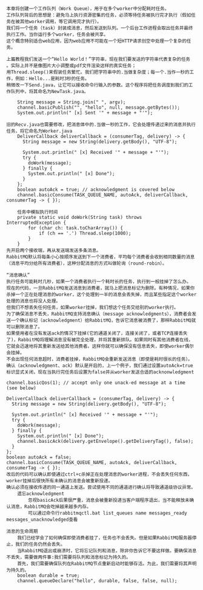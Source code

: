
			
	本章将创建一个工作队列（Work Queue），用于在多个worker中分配耗时任务。
	工作队列背后的思想是：避免马上执行资源密集的任务，必须等待任务被执行完才执行（假如任务在被其他worker调用，等它调用完才执行）。
	我们将一个任务（task）封装成消息，然后发送到队列。一个后台工作进程会取出任务并最终执行工作。当你运行多个worker，任务会被共享。				
	这个概念特别适合web应用，因为web应用不可能在一个短HTTP请求创空中处理一个复杂的任务。
	
	上篇教程我们发送一个“Hello World！”字符串，现在我们要发送的字符串代表复杂的任务	。实际上并不是像图片大小调整或pdf文件渲染这样的真实任务；
	用Thread.sleep()来假装任务繁忙。我们把字符串中的.当做复杂度；每一个.当作一秒的工作，例如：Hello...是耗时3秒的任务。
	稍微改一下Send.java，让它可以接收命令行输入的参数。这个程序将把任务调度到我们的工作队列中，将其命名为NewTask.java。
	
		String message = String.join(" ", argv);
		channel.basicPublish("", "hello", null, message.getBytes());
		System.out.println(" [x] Sent '" + message + "'");
			
	旧的Recv.java也需要修改，把消息体中的.当做一秒的工作，它会处理传递过来的消息并执行任务，将它命名为Worker.java			
		DeliverCallback deliverCallback = (consumerTag, delivery) -> {
		  String message = new String(delivery.getBody(), "UTF-8");

		  System.out.println(" [x] Received '" + message + "'");
		  try {
			doWork(message);
		  } finally {
			System.out.println(" [x] Done");
		  }
		};
		boolean autoAck = true; // acknowledgment is covered below
		channel.basicConsume(TASK_QUEUE_NAME, autoAck, deliverCallback, consumerTag -> { });		
						
		任务中模拟执行时间
		private static void doWork(String task) throws InterruptedException {
			for (char ch: task.toCharArray()) {
				if (ch == '.') Thread.sleep(1000);
			}
		}		
	先开启两个接收端，再从发送端发送多条消息。		
	RabbitMQ默认将每条小心按顺序发送到下一个消费者，平均每个消费者会收到相同数量的消息（消息平均分给所有消费者），这种分配消息的方式叫做轮询（round-robin）。
	
	“消息确认”
	执行任务可能耗时几秒，如果一个消费者执行一个耗时长的任务，执行到一般挂掉了怎么办。
	现在的代码，一旦RabbitMQ发送消息到消费者，就马上把消息标记为删除。有种情况，如果你杀掉一个正在处理消息的worker，这个处理到一半的消息会丢失掉，而且某些指定这个worker处理的消息也将没人处理。
	但我们不想丢失任何任务，如果worker挂掉，我们想这个任务交给别的worker执行。
	为了确保消息不丢失，RabbitMQ支持消息确认（message acknowledgments），消费者会发送一个确认标记（acknowledgment）给RabbitMQ，告诉它消息被消费了，那样RabbitMQ就可以删除消息了。
	如果使用者在没有发送ack的情况下挂掉(它的通道关闭了，连接关闭了，或者TCP连接丢失了)，RabbitMQ将理解消息没有被完全处理，并将其重新排队。如果同时有其他消费者在线，它就会迅速地将其重新发送给其他消费者。这样你就可以确保没有信息丢失，即使worker偶尔会挂掉。
	不会出现任何消息超时，消费者挂掉，RabbitMQ会重新发送消息（即使是耗时很长的任务）。
	确认（acknowledgment、ack）默认是开启的，上一个例子，我们通过设置autoAck=true标识显式关闭，现在当执行完任务后设置为false并从worker发送合适的acknonwledgment
	
	channel.basicQos(1); // accept only one unack-ed message at a time (see below)

	DeliverCallback deliverCallback = (consumerTag, delivery) -> {
	  String message = new String(delivery.getBody(), "UTF-8");

	  System.out.println(" [x] Received '" + message + "'");
	  try {
		doWork(message);
	  } finally {
		System.out.println(" [x] Done");
		channel.basicAck(delivery.getEnvelope().getDeliveryTag(), false);
	  }
	};
	boolean autoAck = false;
	channel.basicConsume(TASK_QUEUE_NAME, autoAck, deliverCallback, consumerTag -> { });			
	改后的代码可以确认即使通过ctrl+c杀掉正在处理消息的worker进程，不会丢失任何东西，worker挂掉后很快所有未确认的消息会被重新投递。
	确认必须在接收传递的同一通道上发送。尝试使用不同的通道进行确认将导致通道级协议异常。			
		遗忘acknowledgment
			忽视basicAck后果很严重，消息会被重新投递当客户端程序退出，当不能释放未确认消息，RabbitMQ会吃掉越来越多内存。
			可以通过命令行rabbitmqctl.bat list_queues name messages_ready messages_unacknowledged查看
	
	消息的生命周期
		我们已经学会了如何确保即使消费者挂了，任务也不会丢失。但是如果RabbitMQ服务器停止，我们的任务仍然会丢失。
		当RabbitMQ退出或崩溃时，它将忘记队列和消息，除非你告诉它不要这样做。要确保消息不丢失，需要做两件事:我们需要将队列和消息标记为持久的。
		首先，我们需要确保队列在RabbitMQ节点重新启动时能够存活。为此，我们需要将其声明为持久的。
		boolean durable = true;
		channel.queueDeclare("hello", durable, false, false, null);
				
				
				
				
				
				
				
				
				
				
				
				
				
				
				
				
				
				
				
				
				
				

